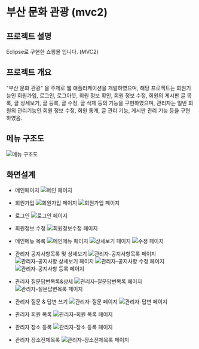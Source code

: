 # 부산 문화 관광 (mvc2)

## 프로젝트 설명
Eclipse로 구현한 쇼핑몰 입니다. (MVC2)

## 프로젝트 개요
"부산 문화 관광" 을 주제로 웹 애플리케이션을 개발하였으며, 해당 프로젝트는 회원기능인 회원가입, 로그인, 로그아웃, 회원 정보 확인, 회원 정보 수정, 회원의 게시판 글 목록, 글 상세보기, 글 등록, 글 수정, 글 삭제 등의 기능을 구현하였으며, 관리자는 일반 회원의 관리기능인 회원 정보 수정, 회원 통계, 글 관리 기능, 게시판 관리 기능 등을 구현하였음.

## 메뉴 구조도
![메뉴 구조도](../webapps/img/메뉴구조도.png "메뉴구조도")

## 화면설계 

* 메인페이지
![메인 페이지](./webapps/img/1.png "메인 페이지")

* 회원가입
![회원가입 페이지](./webapps/img/2.png "회원가입 페이지")
![회원가입 페이지](./webapps/img/3.png "회원가입 페이지")

* 로그인
![로그인 페이지](./webapps/img/4.png "로그인 페이지")

* 회원정보 수정
![회원정보수정 페이지](./webapps/img/4-1.png "회원정보수정 페이지")

* 메인메뉴 목록
![메인메뉴 페이지](./webapps/img/5.png "메인메뉴 페이지")
![상세보기 페이지](./webapps/img/6.png "상세보기 페이지")
![수정 페이지](./webapps/img/7.png "수정 페이지")

* 관리자 공지사항목록 및 상세보기
![관리자-공지사항목록 페이지](./webapps/img/8.png "관리자-공지사항목록 페이지")
![관리자-공지사항 상세보기 페이지](./webapps/img/8-1.png "관리자-공지사항 상세보기 페이지")
![관리자-공지사항 수정 페이지](./webapps/img/8-2.png "관리자-공지사항 수정 페이지")
![관리자-공지사항 등록 페이지](./webapps/img/8-3.png "관리자-공지사항 등록 페이지")

* 관리자 질문답변목록&상세
![관리자-질문답변목록 페이지](./webapps/img/9.png "관리자-질문답변목록 페이지")
![관리자-질문답변목록 페이지](./webapps/img/9-1.png "관리자-질문&답변상세보기 페이지")

* 관리자 질문 & 답변 쓰기
![관리자-질문 페이지](./webapps/img/9-2.png "관리자-질문 페이지")
![관리자-답변 페이지](./webapps/img/9-3.png "관리자-답변 페이지")

* 관리자 회원 목록
![관리자-회원 목록 페이지](./webapps/img/10.png "관리자-회원목록 페이지")

* 관리자 장소 등록
![관리자-장소 등록 페이지](./webapps/img/10-1.png "관리자-장소 등록 페이지")

* 관리자 장소전체목록 
![관리자-장소전체목록 페이지](./webapps/img/10-2.png "관리자-장소 전체 목록 페이지")


